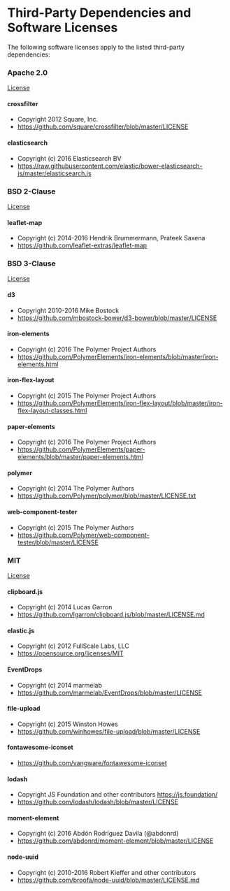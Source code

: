 # Third-Party Dependencies and Software Licenses

The following software licenses apply to the listed third-party dependencies:

### Apache 2.0

[License](https://github.com/NextCenturyCorporation/digapp-ht/blob/master/THIRD-PARTY-LICENSES/APACHE-2.0)

#### crossfilter
- Copyright 2012 Square, Inc.
- https://github.com/square/crossfilter/blob/master/LICENSE

#### elasticsearch
- Copyright (c) 2016 Elasticsearch BV
- https://raw.githubusercontent.com/elastic/bower-elasticsearch-js/master/elasticsearch.js

### BSD 2-Clause

[License](https://github.com/NextCenturyCorporation/digapp-ht/blob/master/THIRD-PARTY-LICENSES/BSD-2-CLAUSE)

#### leaflet-map
- Copyright (c) 2014-2016 Hendrik Brummermann, Prateek Saxena
- https://github.com/leaflet-extras/leaflet-map

### BSD 3-Clause

[License](https://github.com/NextCenturyCorporation/digapp-ht/blob/master/THIRD-PARTY-LICENSES/BSD-3-CLAUSE)

#### d3
- Copyright 2010-2016 Mike Bostock
- https://github.com/mbostock-bower/d3-bower/blob/master/LICENSE

#### iron-elements
- Copyright (c) 2016 The Polymer Project Authors
- https://github.com/PolymerElements/iron-elements/blob/master/iron-elements.html

#### iron-flex-layout
- Copyright (c) 2015 The Polymer Project Authors
- https://github.com/PolymerElements/iron-flex-layout/blob/master/iron-flex-layout-classes.html

#### paper-elements
- Copyright (c) 2016 The Polymer Project Authors
- https://github.com/PolymerElements/paper-elements/blob/master/paper-elements.html

#### polymer
- Copyright (c) 2014 The Polymer Authors
- https://github.com/Polymer/polymer/blob/master/LICENSE.txt

#### web-component-tester
- Copyright (c) 2015 The Polymer Authors
- https://github.com/Polymer/web-component-tester/blob/master/LICENSE

### MIT

[License](https://github.com/NextCenturyCorporation/digapp-ht/blob/master/THIRD-PARTY-LICENSES/MIT)

#### clipboard.js
- Copyright (c) 2014 Lucas Garron
- https://github.com/lgarron/clipboard.js/blob/master/LICENSE.md

#### elastic.js
- Copyright (c) 2012 FullScale Labs, LLC
- https://opensource.org/licenses/MIT

#### EventDrops
- Copyright (c) 2014 marmelab
- https://github.com/marmelab/EventDrops/blob/master/LICENSE

#### file-upload
- Copyright (c) 2015 Winston Howes
- https://github.com/winhowes/file-upload/blob/master/LICENSE

#### fontawesome-iconset
- https://github.com/vangware/fontawesome-iconset

#### lodash
- Copyright JS Foundation and other contributors <https://js.foundation/>
- https://github.com/lodash/lodash/blob/master/LICENSE

#### moment-element
- Copyright (c) 2016 Abdón Rodríguez Davila (@abdonrd)
- https://github.com/abdonrd/moment-element/blob/master/LICENSE

#### node-uuid
- Copyright (c) 2010-2016 Robert Kieffer and other contributors
- https://github.com/broofa/node-uuid/blob/master/LICENSE.md

